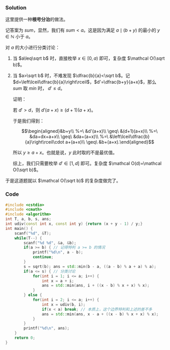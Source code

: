 ### Solution

这里提供一种**根号分治**的做法。

记答案为 $sum$，显然，我们有 $sum<a$。这是因为满足 $a\mid(b+y)$ 的最小的 $y\in\mathbb N$ 小于 $a$。

对 $a$ 的大小进行分类讨论：

1. 当 $a\leq\sqrt b$ 时，直接枚举 $x\in[0,a)$ 即可，复杂度 $\mathcal O(\sqrt b)$。
1. 当 $a>\sqrt b$ 时，不难发现 $\dfrac{b}{a}<\sqrt b$。记 $d=\left\lceil\dfrac{b}{a}\right\rceil$，$d'=\dfrac{b+y}{a+x}$，那么 $sum$ 取 $min$ 时， $d'\leq d$。
	
	证明：
    
    若 $d'>d$，则 $d'(a+x)\geq (d+1)(a+x)$。
    
    于是我们得到：
    
    $$\begin{aligned}&b+y\\
    %=\ &d'(a+x)\\
    \geq\ &(d+1)(a+x)\\
    %=\ &da+dx+a+x\\
    \geq\ &da+(a+x)\\
    %=\ &\left\lceil\dfrac{b}{a}\right\rceil\cdot a+(a+x)\\
    \geq\ &b+(a+x).\end{aligned}$$
    
    所以 $y\geq a+x$。也就是说，$y$ 此时取的不是最优值。
    
    综上，我们只需要枚举 $d'\in[1,d]$ 即可。复杂度 $\mathcal O(d)=\mathcal O(\sqrt b)$。

于是这道题就以 $\mathcal O(\sqrt b)$ 的复杂度做完了。

### Code

```cpp
#include <cstdio>
#include <cmath>
#include <algorithm>
int T, a, b, s, ans;
int udiv(const int x, const int y) {return (x + y - 1) / y;}
int main() {
	scanf("%d", &T);
	while(T--) {
		scanf("%d %d", &a, &b);
		if(a >= b) { // 记得特判 a >= b 的情况
			printf("%d\n", a - b);
			continue;
		}
		s = sqrt(b); ans = std::min(b - a, ((a - b) % a + a) % a);
		if(a <= s) { // 分类讨论
			for(int i = 1; i <= a; i++) {
				int x = a + i;
				ans = std::min(ans, i + ((x - b) % x + x) % x);
			}
		} else {
			for(int i = 2; i <= a; i++) {
				int x = udiv(b, i);
				if(x < a) break; // 本质上，这个边界特判和上述的差不多
				ans = std::min(ans, x - a + ((x - b) % x + x) % x);
			}
		}
		printf("%d\n", ans);
	}
	return 0;
}
```